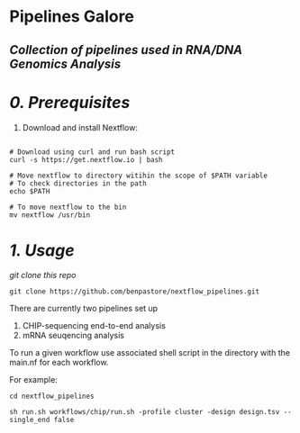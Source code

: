 # **Pipelines Galore**

## *Collection of pipelines used in RNA/DNA Genomics Analysis*

# *0. Prerequisites*

1. Download and install Nextflow: 
```

# Download using curl and run bash script
curl -s https://get.nextflow.io | bash

# Move nextflow to directory witihin the scope of $PATH variable
# To check directories in the path 
echo $PATH

# To move nextflow to the bin
mv nextflow /usr/bin
```

# *1. Usage*

*git clone this repo*
```
git clone https://github.com/benpastore/nextflow_pipelines.git
```

There are currently two pipelines set up 
1. CHIP-sequencing end-to-end analysis
2. mRNA seuqencing analysis

To run a given workflow use associated shell script in the directory with the main.nf for each workflow.

For example:
```
cd nextflow_pipelines

sh run.sh workflows/chip/run.sh -profile cluster -design design.tsv --single_end false 
```


